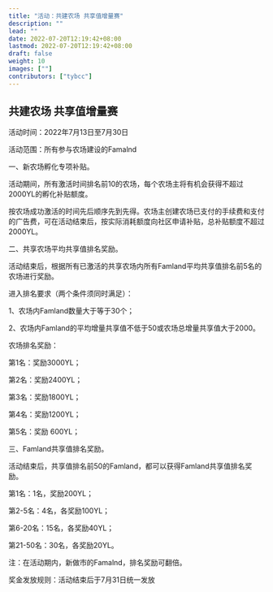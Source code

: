 ```yaml
---
title: "活动：共建农场 共享值增量赛"
description: ""
lead: ""
date: 2022-07-20T12:19:42+08:00
lastmod: 2022-07-20T12:19:42+08:00
draft: false
weight: 10
images: [""]
contributors: ["tybcc"]
---
```

## **共建农场 共享值增量赛**

活动时间：2022年7月13日至7月30日

活动范围：所有参与农场建设的Famalnd

一、新农场孵化专项补贴。

活动期间，所有激活时间排名前10的农场，每个农场主将有机会获得不超过2000YL的孵化补贴额度。

按农场成功激活的时间先后顺序先到先得。农场主创建农场已支付的手续费和支付的广告费，可在活动结束后，按实际消耗额度向社区申请补贴，总补贴额度不超过2000YL。



二、共享农场平均共享值排名奖励。

活动结束后，根据所有已激活的共享农场内所有Famland平均共享值排名前5名的农场进行奖励。

进入排名要求（两个条件须同时满足）：

1、农场内Famland数量大于等于30个；

2、农场内Famland的平均增量共享值不低于50或农场总增量共享值大于2000。

农场排名奖励：

第1名：奖励3000YL；

第2名：奖励2400YL；

第3名：奖励1800YL；

第4名：奖励1200YL；

第5名：奖励 600YL；



三、Famland共享值排名奖励。

活动结束后，共享值排名前50的Famland，都可以获得Famland共享值排名奖励。

第1名：1名，奖励200YL；

第2-5名：4名，各奖励100YL；

第6-20名：15名，各奖励40YL；

第21-50名：30名，各奖励20YL。

注：在活动期内，新做市的Famalnd，排名奖励可翻倍。



奖金发放规则：活动结束后于7月31日统一发放
